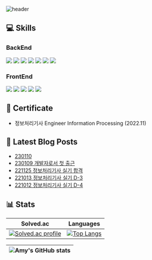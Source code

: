 ![header](https://capsule-render.vercel.app/api?type=waving&color=auto&height=200&section=header&text=Amy%20Lim&fontSize=90&animation=twinkling)

## :computer: Skills
### BackEnd
<img src="https://img.shields.io/badge/Java-007396?style=for-the-badge&logo=Java&logoColor=white"> <img src="https://img.shields.io/badge/Spring-6DB33F?style=for-the-badge&logo=Spring&logoColor=white"> <img src="https://img.shields.io/badge/Spring Boot-6DB33F?style=for-the-badge&logo=SpringBoot&logoColor=white"> <img src="https://img.shields.io/badge/JPA-59666C?style=for-the-badge&logo=Hibernate&logoColor=white"> <img src="https://img.shields.io/badge/Gradle-02303A?style=for-the-badge&logo=Gradle&logoColor=white"> <img src="https://img.shields.io/badge/Apache Maven-C71A36?style=for-the-badge&logo=Apache Maven&logoColor=white"> <img src="https://img.shields.io/badge/Oracle-F80000?style=for-the-badge&logo=Oracle&logoColor=white"> 
### FrontEnd
<img src="https://img.shields.io/badge/javascript-F7DF1E?style=for-the-badge&logo=javascript&logoColor=black"> <img src="https://img.shields.io/badge/html-E34F26?style=for-the-badge&logo=html5&logoColor=white"> <img src="https://img.shields.io/badge/css-1572B6?style=for-the-badge&logo=css3&logoColor=white"> <img src="https://img.shields.io/badge/bootstrap-7952B3?style=for-the-badge&logo=bootstrap&logoColor=white"> <img src="https://img.shields.io/badge/Thymeleaf-005F0F?style=for-the-badge&logo=Thymeleaf&logoColor=white">

## :medal_sports: Certificate
- 정보처리기사 Engineer Information Processing (2022.11)

## :page_facing_up: Latest Blog Posts 
<!-- BLOG-POST-LIST:START -->
- [230110](https://amylim.tistory.com/91)
- [230109 개발자로서 첫 출근](https://amylim.tistory.com/90)
- [221125 정보처리기사 실기 합격](https://amylim.tistory.com/89)
- [221013 정보처리기사 실기 D-3](https://amylim.tistory.com/88)
- [221012 정보처리기사 실기 D-4](https://amylim.tistory.com/87)
<!-- BLOG-POST-LIST:END -->

## :bar_chart: Stats
<div align="center">
  
|                                                       Solved.ac                                                        |                                                             Languages                                                              |
| :--------------------------------------------------------------------------------------------------------------------: | :--------------------------------------------------------------------------------------------------------------------------------: |
| [![Solved.ac profile](http://mazassumnida.wtf/api/v2/generate_badge?boj=amylim32897)](https://solved.ac/amylim32897) | [![Top Langs](https://github-readme-stats.vercel.app/api/top-langs/?username=amylim328&layout=compact&theme=dark)](https://github.com/anuraghazra/github-readme-stats)

| ![Amy's GitHub stats](https://github-readme-stats.vercel.app/api?username=amylim328&show_icons=true&theme=dark) |
| :-----------------------------------------------------------------------------------------------------------------------: |
  
</div> 
